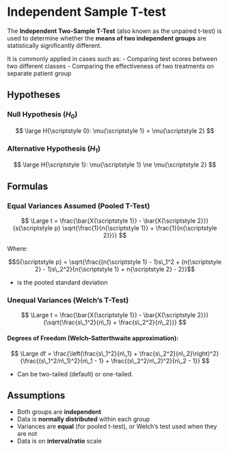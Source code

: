 <script type="text/javascript" async
    src="https://polyfill.io/v3/polyfill.min.js?features=es6">
</script>
<script type="text/javascript" async
    src="https://cdnjs.cloudflare.com/ajax/libs/mathjax/3.2.0/es5/tex-mml-chtml.js">
</script>

# Independent Sample T-test

The **Independent Two-Sample T-Test** (also known as the unpaired
t-test) is used to determine whether the **means of two independent
groups** are statistically significantly different.

It is commonly applied in cases such as: - Comparing test scores between
two different classes - Comparing the effectiveness of two treatments on
separate patient group

## Hypotheses

### Null Hypothesis (*H*<sub>0</sub>)

$$
\large H{\scriptstyle 0}: \mu{\scriptstyle 1} = \mu{\scriptstyle 2}
$$

### Alternative Hypothesis (*H*<sub>1</sub>)

$$
\large H{\scriptstyle 1}: \mu{\scriptstyle 1} \ne \mu{\scriptstyle 2}
$$

## Formulas

### Equal Variances Assumed (Pooled T-Test)

$$
\Large t = \frac{\bar{X{\scriptstyle 1}} - \bar{X{\scriptstyle 2}}}{s{\scriptstyle p} \sqrt{\frac{1}{n{\scriptstyle 1}} + \frac{1}{n{\scriptstyle 2}}}}
$$

Where:

$$S{\scriptstyle p} = \sqrt{\frac{(n{\scriptstyle 1} - 1)s\_1^2 + (n{\scriptstyle 2} - 1)s\_2^2}{n{\scriptstyle 1} + n{\scriptstyle 2} - 2}}$$

-   is the pooled standard deviation

### Unequal Variances (Welch’s T-Test)

$$
\Large t = \frac{\bar{X{\scriptstyle 1}} - \bar{X{\scriptstyle 2}}}{\sqrt{\frac{s\_1^2}{n\_1} + \frac{s\_2^2}{n\_2}}}
$$

#### Degrees of Freedom (Welch–Satterthwaite approximation):

$$
\Large df = \frac{\left(\frac{s\_1^2}{n\_1} + \frac{s\_2^2}{n\_2}\right)^2}{\frac{(s\_1^2/n\_1)^2}{n\_1 - 1} + \frac{(s\_2^2/n\_2)^2}{n\_2 - 1}}
$$

-   Can be two-tailed (default) or one-tailed.

## Assumptions

-   Both groups are **independent**
-   Data is **normally distributed** within each group
-   Variances are **equal** (for pooled t-test), or Welch’s test used
    when they are not
-   Data is on **interval/ratio** scale
